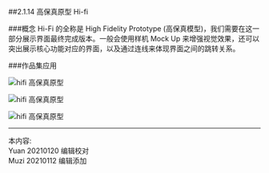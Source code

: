 ##2.1.14 高保真原型 Hi-fi

###概念
Hi-Fi 的全称是 High Fidelity Prototype (高保真模型)，我们需要在这一部分展示界面最终完成版本。一般会使用样机 Mock Up 来增强视觉效果，还可以突出展示核心功能对应的界面，以及通过连线来体现界面之间的跳转关系。

###作品集应用

![hifi 高保真原型](http://kitpic.makebi.net/2021/ixd_26.jpg)

![hifi 高保真原型](http://kitpic.makebi.net/2021/ixd_27.jpg)

![hifi 高保真原型](http://kitpic.makebi.net/2021/ixd_28.jpg)





---
本内容:    
Yuan 20210120 编辑校对  
Muzi 20210112 编辑添加
